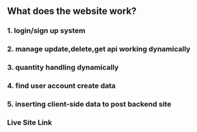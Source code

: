 ## What does the website work?

### 1. login/sign up system

### 2. manage update,delete,get api working dynamically

### 3. quantity handling dynamically

### 4. find user account create data

### 5. inserting client-side data to post backend site

### Live Site Link

